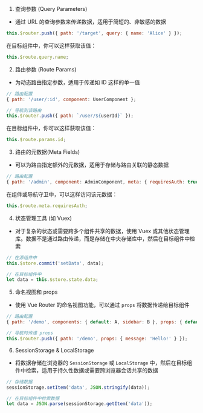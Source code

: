 1. 查询参数 (Query Parameters)

- 通过 URL 的查询参数来传递数据，适用于简短的、非敏感的数据

```JavaScript
this.$router.push({ path: '/target', query: { name: 'Alice' } });
```

在目标组件中，你可以这样获取该值：

```JavaScript
this.$route.query.name;
```

2. 路由参数 (Route Params)

- 为动态路由指定参数，适用于传递如 ID 这样的单一值

```JavaScript
// 路由配置
{ path: '/user/:id', component: UserComponent };

// 导航到该路由
this.$router.push({ path: `/user/${userId}` });
```

在目标组件中，你可以这样获取该值：

```JavaScript
this.$route.params.id;
```

3. 路由的元数据(Meta Fields)

- 可以为路由指定额外的元数据，适用于存储与路由关联的静态数据

```JavaScript
// 路由配置
{ path: '/admin', component: AdminComponent, meta: { requiresAuth: true } }
```

在组件或导航守卫中，可以这样访问该元数据：

```JavaScript
this.$route.meta.requiresAuth;
```

4. 状态管理工具 (如 Vuex)

- 对于复杂的状态或需要跨多个组件共享的数据，使用 Vuex 或其他状态管理库。数据不是通过路由传递，而是存储在中央存储库中，然后在目标组件中检索

```JavaScript
// 在源组件中
this.$store.commit('setData', data);

// 在目标组件中
let data = this.$store.state.data;
```

5. 命名视图和 props

- 使用 Vue Router 的命名视图功能，可以通过 `props` 将数据传递给目标组件

```JavaScript
// 路由配置
{ path: '/demo', components: { default: A, sidebar: B }, props: { default: true, sidebar: false } }

// 导航时传递 props
this.$router.push({ path: '/demo', props: { message: 'Hello!' } });
```

6. SessionStorage & LocalStorage

- 将数据存储在浏览器的 `SessionStorage` 或 `LocalStorage` 中，然后在目标组件中检索，适用于持久性数据或需要跨浏览器会话共享的数据

```JavaScript
// 存储数据
sessionStorage.setItem('data', JSON.stringify(data));

// 在目标组件中检索数据
let data = JSON.parse(sessionStorage.getItem('data'));
```


